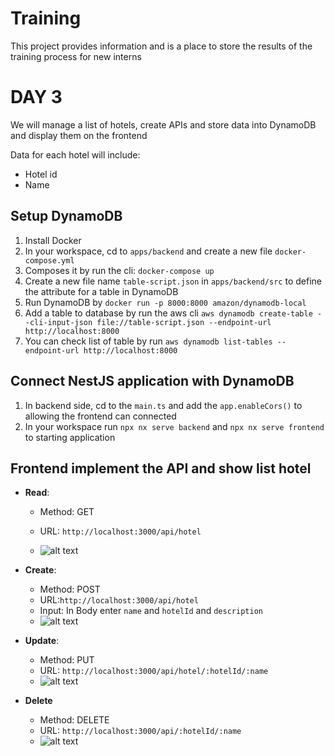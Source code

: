 # Training

This project provides information and is a place to store the results of the training process for new interns

# DAY 3

We will manage a list of hotels, create APIs and store data into DynamoDB and display them on the frontend

Data for each hotel will include:

- Hotel id
- Name

## Setup DynamoDB

1. Install Docker
2. In your workspace, cd to `apps/backend` and create a new file `docker-compose.yml`
3. Composes it by run the cli: `docker-compose up`
4. Create a new file name `table-script.json` in `apps/backend/src` to define the attribute for a table in DynamoDB
5. Run DynamoDB by `docker run -p 8000:8000 amazon/dynamodb-local`
6. Add a table to database by run the aws cli `aws dynamodb create-table --cli-input-json file://table-script.json --endpoint-url http://localhost:8000`
7. You can check list of table by run `aws dynamodb list-tables --endpoint-url http://localhost:8000`

## Connect NestJS application with DynamoDB

1. In backend side, cd to the `main.ts` and add the `app.enableCors()` to allowing the frontend can connected
2. In your workspace run `npx nx serve backend` and `npx nx serve frontend` to starting application

## Frontend implement the API and show list hotel

- **Read**:
  - Method: GET
  - URL: `http://localhost:3000/api/hotel`

  - ![alt text](../training-new-intern/apps/docs/image-1.png)


- **Create**:
  - Method: POST
  - URL:`http://localhost:3000/api/hotel`
  - Input: In Body enter `name` and `hotelId` and `description`
  - ![alt text](../training-new-intern/apps/docs/image.png)
- **Update**:
  - Method: PUT
  - URL: `http://localhost:3000/api/hotel/:hotelId/:name`
  - ![alt text](../training-new-intern/apps/docs/image-2.png)
- **Delete**
  - Method: DELETE
  - URL: `http://localhost:3000/api/:hotelId/:name`
  - ![alt text](../training-new-intern/apps/docs/image-3.png)

